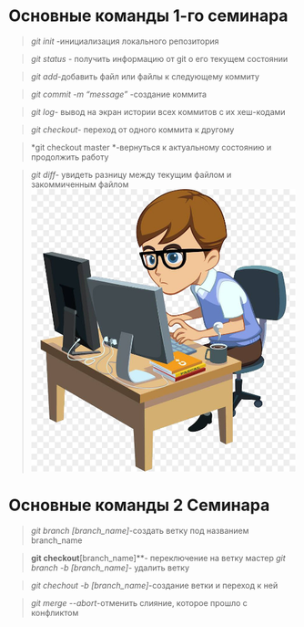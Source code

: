 # Основные команды 1-го семинара

>*git init* -инициализация локального репозитория

>*git status* - получить информацию от git о его текущем состоянии

>*git add*-добавить файл или файлы к следующему коммиту

>*git commit -m “message”* -создание коммита

>*git log*- вывод на экран истории всех коммитов с их хеш-кодами

>*git checkout*- переход от одного коммита к другому

>*git checkout master *-вернуться к актуальному состоянию и продолжить работу

>*git diff*- увидеть разницу между текущим файлом и закоммиченным файлом
![Иллюстрация к проекту](programmist.jpg)

# Основные команды 2 Семинара 

>*git branch [branch_name]*-создать ветку под названием branch_name

>**git checkout**[branch_name]**- переключение на ветку мастер
>*git branch -b [branch_name]*- удалить ветку

>*git chechout -b [branch_name]*-создание ветки и переход к ней

>*git merge --abort*-отменить слияние, которое прошло с конфликтом
